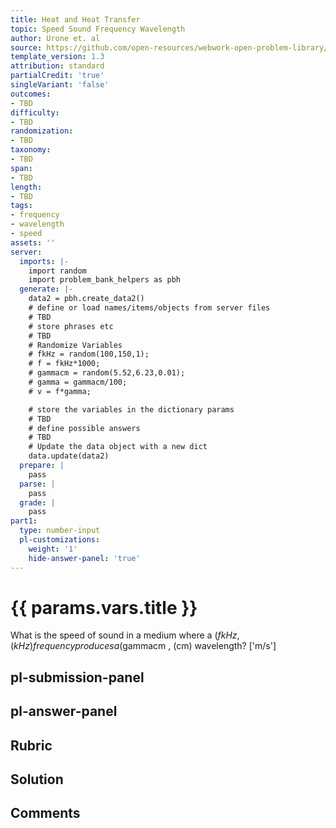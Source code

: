 ```yaml
---
title: Heat and Heat Transfer
topic: Speed Sound Frequency Wavelength
author: Urone et. al
source: https://github.com/open-resources/webwork-open-problem-library/tree/master/Contrib/BrockPhysics/College_Physics_Urone/17.Physics_of_Hearing/17-02.Speed_Sound_Frequency_Wavelength/NU_U17_17_02_004.pg
template_version: 1.3
attribution: standard
partialCredit: 'true'
singleVariant: 'false'
outcomes:
- TBD
difficulty:
- TBD
randomization:
- TBD
taxonomy:
- TBD
span:
- TBD
length:
- TBD
tags:
- frequency
- wavelength
- speed
assets: ''
server:
  imports: |-
    import random
    import problem_bank_helpers as pbh
  generate: |-
    data2 = pbh.create_data2()
    # define or load names/items/objects from server files
    # TBD
    # store phrases etc
    # TBD
    # Randomize Variables
    # fkHz = random(100,150,1);
    # f = fkHz*1000;
    # gammacm = random(5.52,6.23,0.01);
    # gamma = gammacm/100;
    # v = f*gamma;

    # store the variables in the dictionary params
    # TBD
    # define possible answers
    # TBD
    # Update the data object with a new dict
    data.update(data2)
  prepare: |
    pass
  parse: |
    pass
  grade: |
    pass
part1:
  type: number-input
  pl-customizations:
    weight: '1'
    hide-answer-panel: 'true'
---
```


# {{ params.vars.title }} 


What is the speed of sound in a medium where a ($fkHz , (kHz) frequency produces a ($gammacm , (cm) wavelength?
['m/s']

## pl-submission-panel 


## pl-answer-panel 


## Rubric 


## Solution 


## Comments 


